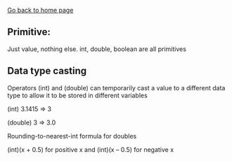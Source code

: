 [Go back to home page](README.md)
## Primitive: 
Just value, nothing else. int, double, boolean are all primitives  

 

## Data type casting 

Operators (int) and (double) can temporarily cast a value to a different data type to allow it to be stored in different variables 

(int) 3.1415 => 3 

(double) 3 => 3.0 

Rounding-to-nearest-int formula for doubles 

(int)(x + 0.5) for positive x and (int)(x – 0.5) for negative x 
